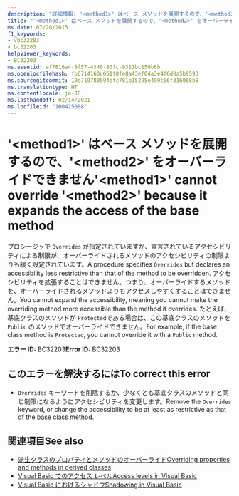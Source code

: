 ```yaml
---
description: "詳細情報: '<method1>' はベース メソッドを展開するので、'<method2>' をオーバーライドできません"
title: "'<method1>' はベース メソッドを展開するので、'<method2>' をオーバーライドできません"
ms.date: 07/20/2015
f1_keywords:
- vbc32203
- bc32203
helpviewer_keywords:
- BC32203
ms.assetid: ef7816a4-5f57-4346-80fc-9311bc150b6b
ms.openlocfilehash: fb6714160c661f0fe8a43ef04a3e4f6d0a5b9593
ms.sourcegitcommit: 10e719780594efc781b15295e499c66f316068b8
ms.translationtype: HT
ms.contentlocale: ja-JP
ms.lasthandoff: 02/14/2021
ms.locfileid: "100425088"
---
```

# <a name="method1-cannot-override-method2-because-it-expands-the-access-of-the-base-method"></a><span data-ttu-id="10172-103">'\<method1>' はベース メソッドを展開するので、'\<method2>' をオーバーライドできません</span><span class="sxs-lookup"><span data-stu-id="10172-103">'\<method1>' cannot override '\<method2>' because it expands the access of the base method</span></span>

<span data-ttu-id="10172-104">プロシージャで `Overrides` が指定されていますが、宣言されているアクセシビリティによる制限が、オーバーライドされるメソッドのアクセシビリティの制限よりも緩く設定されています。</span><span class="sxs-lookup"><span data-stu-id="10172-104">A procedure specifies `Overrides` but declares an accessibility less restrictive than that of the method to be overridden.</span></span> <span data-ttu-id="10172-105">アクセシビリティを拡張することはできません。つまり、オーバーライドするメソッドを、オーバーライドされるメソッドよりもアクセスしやすくすることはできません。</span><span class="sxs-lookup"><span data-stu-id="10172-105">You cannot expand the accessibility, meaning you cannot make the overriding method more accessible than the method it overrides.</span></span> <span data-ttu-id="10172-106">たとえば、基底クラスのメソッドが `Protected`である場合は、この基底クラスのメソッドを `Public` のメソッドでオーバーライドできません。</span><span class="sxs-lookup"><span data-stu-id="10172-106">For example, if the base class method is `Protected`, you cannot override it with a `Public` method.</span></span>  
  
 <span data-ttu-id="10172-107">**エラー ID:** BC32203</span><span class="sxs-lookup"><span data-stu-id="10172-107">**Error ID:** BC32203</span></span>  
  
## <a name="to-correct-this-error"></a><span data-ttu-id="10172-108">このエラーを解決するには</span><span class="sxs-lookup"><span data-stu-id="10172-108">To correct this error</span></span>  
  
- <span data-ttu-id="10172-109">`Overrides` キーワードを削除するか、少なくとも基底クラスのメソッドと同じ制限になるようにアクセシビリティを変更します。</span><span class="sxs-lookup"><span data-stu-id="10172-109">Remove the `Overrides` keyword, or change the accessibility to be at least as restrictive as that of the base class method.</span></span>  
  
## <a name="see-also"></a><span data-ttu-id="10172-110">関連項目</span><span class="sxs-lookup"><span data-stu-id="10172-110">See also</span></span>

- [<span data-ttu-id="10172-111">派生クラスのプロパティとメソッドのオーバーライド</span><span class="sxs-lookup"><span data-stu-id="10172-111">Overriding properties and methods in derived classes</span></span>](../programming-guide/language-features/objects-and-classes/inheritance-basics.md#overriding-properties-and-methods-in-derived-classes)
- [<span data-ttu-id="10172-112">Visual Basic でのアクセス レベル</span><span class="sxs-lookup"><span data-stu-id="10172-112">Access levels in Visual Basic</span></span>](../programming-guide/language-features/declared-elements/access-levels.md)
- [<span data-ttu-id="10172-113">Visual Basic におけるシャドウ</span><span class="sxs-lookup"><span data-stu-id="10172-113">Shadowing in Visual Basic</span></span>](../programming-guide/language-features/declared-elements/shadowing.md)
